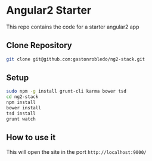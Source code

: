 # Angular2 Starter

This repo contains the code for a starter angular2 app

## Clone Repository
```sh
git clone git@github.com:gastonrobledo/ng2-stack.git
```
## Setup
```sh
sudo npm -g install grunt-cli karma bower tsd
cd ng2-stack
npm install
bower install
tsd install
grunt watch
```
## How to use it
This will open the site in the port ```http://localhost:9000/```
